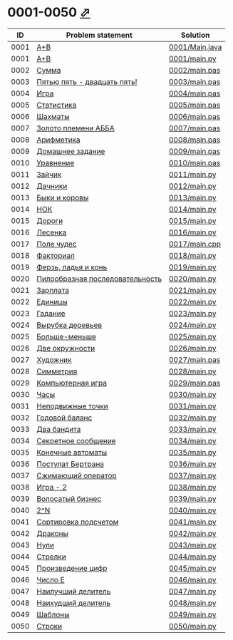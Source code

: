 # 0001-0050 [⬀](http://acmp.ru/index.asp?main=tasks&str=%20&page=0&id_type=0)

| ID   | Problem statement                                                                | Solution                         |
|------|----------------------------------------------------------------------------------|----------------------------------|
| 0001 | [A+B](http://acmp.ru/index.asp?main=task&id_task=1)                              | [0001/Main.java](0001/Main.java) |
| 0001 | [A+B](http://acmp.ru/index.asp?main=task&id_task=1)                              | [0001/main.py](0001/main.py)     |
| 0002 | [Сумма](http://acmp.ru/index.asp?main=task&id_task=2)                            | [0002/main.pas](0002/main.pas)   |
| 0003 | [Пятью пять - двадцать пять!](http://acmp.ru/index.asp?main=task&id_task=3)      | [0003/main.pas](0003/main.pas)   |
| 0004 | [Игра](http://acmp.ru/index.asp?main=task&id_task=4)                             | [0004/main.pas](0004/main.pas)   |
| 0005 | [Статистика](http://acmp.ru/index.asp?main=task&id_task=5)                       | [0005/main.pas](0005/main.pas)   |
| 0006 | [Шахматы](http://acmp.ru/index.asp?main=task&id_task=6)                          | [0006/main.pas](0006/main.pas)   |
| 0007 | [Золото племени АББА](http://acmp.ru/index.asp?main=task&id_task=7)              | [0007/main.pas](0007/main.pas)   |
| 0008 | [Арифметика](http://acmp.ru/index.asp?main=task&id_task=8)                       | [0008/main.pas](0008/main.pas)   |
| 0009 | [Домашнее задание](http://acmp.ru/index.asp?main=task&id_task=9)                 | [0009/main.pas](0009/main.pas)   |
| 0010 | [Уравнение](http://acmp.ru/index.asp?main=task&id_task=10)                       | [0010/main.pas](0010/main.pas)   |
| 0011 | [Зайчик](http://acmp.ru/index.asp?main=task&id_task=11)                          | [0011/main.py](0011/main.py)     |
| 0012 | [Дачники](http://acmp.ru/index.asp?main=task&id_task=12)                         | [0012/main.py](0012/main.py)     |
| 0013 | [Быки и коровы](http://acmp.ru/index.asp?main=task&id_task=13)                   | [0013/main.py](0013/main.py)     |
| 0014 | [НОК](http://acmp.ru/index.asp?main=task&id_task=14)                             | [0014/main.py](0014/main.py)     |
| 0015 | [Дороги](http://acmp.ru/index.asp?main=task&id_task=15)                          | [0015/main.py](0015/main.py)     |
| 0016 | [Лесенка](http://acmp.ru/index.asp?main=task&id_task=16)                         | [0016/main.py](0016/main.py)     |
| 0017 | [Поле чудес](http://acmp.ru/index.asp?main=task&id_task=17)                      | [0017/main.cpp](0017/main.cpp)   |
| 0018 | [Факториал](http://acmp.ru/index.asp?main=task&id_task=18)                       | [0018/main.py](0018/main.py)     |
| 0019 | [Ферзь, ладья и конь](http://acmp.ru/index.asp?main=task&id_task=19)             | [0019/main.py](0019/main.py)     |
| 0020 | [Пилообразная последовательность](http://acmp.ru/index.asp?main=task&id_task=20) | [0020/main.py](0020/main.py)     |
| 0021 | [Зарплата](http://acmp.ru/index.asp?main=task&id_task=21)                        | [0021/main.py](0021/main.py)     |
| 0022 | [Единицы](http://acmp.ru/index.asp?main=task&id_task=22)                         | [0022/main.py](0022/main.py)     |
| 0023 | [Гадание](http://acmp.ru/index.asp?main=task&id_task=23)                         | [0023/main.py](0023/main.py)     |
| 0024 | [Вырубка деревьев](http://acmp.ru/index.asp?main=task&id_task=24)                | [0024/main.py](0024/main.py)     |
| 0025 | [Больше-меньше](http://acmp.ru/index.asp?main=task&id_task=25)                   | [0025/main.py](0025/main.py)     |
| 0026 | [Две окружности](http://acmp.ru/index.asp?main=task&id_task=26)                  | [0026/main.py](0026/main.py)     |
| 0027 | [Художник](http://acmp.ru/index.asp?main=task&id_task=27)                        | [0027/main.pas](0027/main.pas)   |
| 0028 | [Симметрия](http://acmp.ru/index.asp?main=task&id_task=28)                       | [0028/main.py](0028/main.py)     |
| 0029 | [Компьютерная игра](http://acmp.ru/index.asp?main=task&id_task=29)               | [0029/main.pas](0029/main.pas)   |
| 0030 | [Часы](http://acmp.ru/index.asp?main=task&id_task=30)                            | [0030/main.py](0030/main.py)     |
| 0031 | [Неподвижные точки](http://acmp.ru/index.asp?main=task&id_task=31)               | [0031/main.py](0031/main.py)     |
| 0032 | [Годовой баланс](http://acmp.ru/index.asp?main=task&id_task=32)                  | [0032/main.py](0032/main.py)     |
| 0033 | [Два бандита](http://acmp.ru/index.asp?main=task&id_task=33)                     | [0033/main.py](0033/main.py)     |
| 0034 | [Секретное сообщение](http://acmp.ru/index.asp?main=task&id_task=34)             | [0034/main.py](0034/main.py)     |
| 0035 | [Конечные автоматы](http://acmp.ru/index.asp?main=task&id_task=35)               | [0035/main.py](0035/main.py)     |
| 0036 | [Постулат Бертрана](http://acmp.ru/index.asp?main=task&id_task=36)               | [0036/main.py](0036/main.py)     |
| 0037 | [Сжимающий оператор](http://acmp.ru/index.asp?main=task&id_task=37)              | [0037/main.py](0037/main.py)     |
| 0038 | [Игра - 2](http://acmp.ru/index.asp?main=task&id_task=38)                        | [0038/main.py](0038/main.py)     |
| 0039 | [Волосатый бизнес](http://acmp.ru/index.asp?main=task&id_task=39)                | [0039/main.py](0039/main.py)     |
| 0040 | [2^N](http://acmp.ru/index.asp?main=task&id_task=40)                             | [0040/main.py](0040/main.py)     |
| 0041 | [Сортировка подсчетом](http://acmp.ru/index.asp?main=task&id_task=41)            | [0041/main.py](0041/main.py)     |
| 0042 | [Драконы](http://acmp.ru/index.asp?main=task&id_task=42)                         | [0042/main.py](0042/main.py)     |
| 0043 | [Нули](http://acmp.ru/index.asp?main=task&id_task=43)                            | [0043/main.py](0043/main.py)     |
| 0044 | [Стрелки](http://acmp.ru/index.asp?main=task&id_task=44)                         | [0044/main.py](0044/main.py)     |
| 0045 | [Произведение цифр](http://acmp.ru/index.asp?main=task&id_task=45)               | [0045/main.py](0045/main.py)     |
| 0046 | [Число E](http://acmp.ru/index.asp?main=task&id_task=46)                         | [0046/main.py](0046/main.py)     |
| 0047 | [Наилучший делитель](http://acmp.ru/index.asp?main=task&id_task=47)              | [0047/main.py](0047/main.py)     |
| 0048 | [Наихудший делитель](http://acmp.ru/index.asp?main=task&id_task=48)              | [0048/main.py](0048/main.py)     |
| 0049 | [Шаблоны](http://acmp.ru/index.asp?main=task&id_task=49)                         | [0049/main.py](0049/main.py)     |
| 0050 | [Строки](http://acmp.ru/index.asp?main=task&id_task=50)                          | [0050/main.py](0050/main.py)     |

